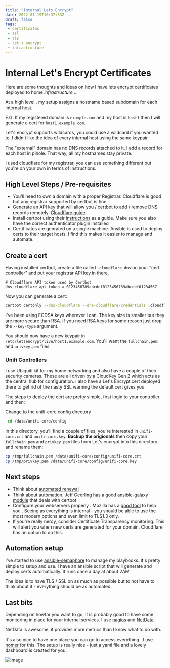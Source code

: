 ```yaml
---
title: "Internal Lets Encrypt"
date: 2022-01-19T10:37:53Z
draft: false
tags:
 - certificates
 - ssl
 - tls
 - let's encrypt
 - infrastructure
---
```


# Internal Let's Encrypt Certificates

Here are some thoughts and ideas on how I have lets encrypt certificates deployed to home _infrastructure_ ...

At a high level , my setup assigns a hostname based subdomain for each internal host.

E.G. If my registered domain is `example.com` and my host is `host1` then I will generate a cert for `host1.example.com`.

Let's encrypt supports wildcards, you could use a wildcard if you wanted to. I didn't like the idea of every internal host using the same keypair.

The "external" domain has no DNS records attached to it. I add a record for each host in pihole. That way, all my hostnames stay private.

I used cloudflare for my registrar, you can use something different but you're on your own in terms of instructions.

## High Level Steps / Pre-requisites

- You'll need to own a domain with a proper Registrar. Cloudflare is good but any registrar supported by certbot is fine
- Generate an API key that will allow you / certbot to add / remove DNS records remotely. [Cloudflare guide](https://support.cloudflare.com/hc/en-us/articles/200167836-Managing-API-Tokens-and-Keys)
- Install certbot using their [instructions](https://certbot.eff.org/instructions) as a guide. Make sure you also have the correct authenticator plugin installed
- Certificates are genrated on a single machine. Ansible is used to deploy certs to their target hosts. I find this makes it easier to manage and automate.

## Create a cert

Having installed certbot, create a file called `.cloudflare_dns` on your "cert controller" and put your registrar API key in there.

```
# Cloudflare API token used by Certbot
dns_cloudflare_api_token = 0123456789abcdef0123456789abcdef01234567
```

Now you can generate a cert:

```bash
certbot certonly --dns-cloudflare --dns-cloudflare-credentials .cloudflare_dns -d host1.example.com  --key-type ecdsa
```

I've been using ECDSA keys wherever I can. The key size is smaller but they are more secure than RSA. If you need RSA keys for some reason just drop the `--key-type` argument.

You should now have a new keypair in `/etc/letsencrypt/live/host1.example.com`. You'll want the `fullchain.pem` and `privkey.pem` files.

### Unifi Controllers

I use Ubiquiti kit for my home networking and also have a couple of their security cameras. These are all driven by a CloudKey Gen 2 which acts as the central hub for configuration. I also have a Let's Encrypt cert deployed there to get rid of the nasty SSL warning the default cert gives you.

The steps to deploy the cert are pretty simple, first login to your controller and then:

Change to the unifi-core config directory

```bash
 cd /data/unifi-core/config
```

In this directory, you'll find a couple of files, you're interested in `unifi-core.crt` and `unifi-core.key`. **Backup the origionals** then copy your `fullchain.pem` and `privkey.pem` files from Let's encrypt into this directory and rename them:

```bash
cp /tmp/fullchain.pem /data/unifi-core/config/unifi-core.crt
cp /tmp/privkey.pem /data/unifi-core/config/unifi-core.key
```

## Next steps

- Think about [automated renewal](https://eff-certbot.readthedocs.io/en/stable/using.html?highlight=renew#setting-up-automated-renewal)
- Think about automation. Jeff Geerling has a good [ansible-galaxy module](https://github.com/geerlingguy/ansible-role-certbot) that deals with certbot
- Configure your webservers properly . Mozilla has a [good tool](https://ssl-config.mozilla.org/) to help you . Seeing as everything is internal - you should be able to use the most modern options and even limit to TLS1.3 only.
- If you're really nerdy, consider Certificate Transparency monitoring. This will alert you when new certs are generated for your domain. Cloudflare has an option to do this.

## Automation setup

I've started to use [ansible-semaphore](https://ansible-semaphore.com/) to manage my playbooks. It's pretty simple to setup and use. I have an ansible script that will generate and deploy certs automatically. It runs once a day at about 2AM

The idea is to have TLS / SSL on as much as possible but to not have to think about it - everything should be as automated. 

## Last bits 

Depending on howfar you want to go, it is probably good to have some monitoring in place for your internal services. I use [nagios](https://www.nagios.org/) and [NetData](https://www.netdata.cloud/agent).

NetData is awesome, it provides more metrics than I know what to do with.

It's also nice to have one place you can go to access everything . I use [homer](https://github.com/bastienwirtz/homer) for this. The setup is really nice - just a yaml file and a lovely dashboard is created for you:

![image](https://user-images.githubusercontent.com/20709030/141301959-cf8e51f0-a09d-4233-ad23-0a878d871d8b.png)

